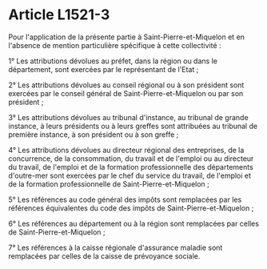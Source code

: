 # Article L1521-3

 

Pour l'application de la présente partie à Saint-Pierre-et-Miquelon et en l'absence de mention particulière spécifique à cette collectivité :

1° Les attributions dévolues au préfet, dans la région ou dans le département, sont exercées par le représentant de l'Etat ;

2° Les attributions dévolues au conseil régional ou à son président sont exercées par le conseil général de Saint-Pierre-et-Miquelon ou par son président ;

3° Les attributions dévolues au tribunal d'instance, au tribunal de grande instance, à leurs présidents ou à leurs greffes sont attribuées au tribunal de première instance, à son président ou à son greffe ;

4° Les attributions dévolues au directeur régional des entreprises, de la concurrence, de la consommation, du travail et de l'emploi ou au directeur du travail, de l'emploi et de la formation professionnelle des départements d'outre-mer sont exercées par le chef du service du travail, de l'emploi et de la formation professionnelle de Saint-Pierre-et-Miquelon ;

5° Les références au code général des impôts sont remplacées par les références équivalentes du code des impôts de Saint-Pierre-et-Miquelon ;

6° Les références au département ou à la région sont remplacées par celles de Saint-Pierre-et-Miquelon ;

7° Les références à la caisse régionale d'assurance maladie sont remplacées par celles de la caisse de prévoyance sociale.